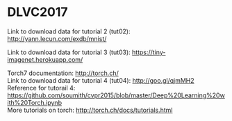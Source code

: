 # DLVC2017

Link to download data for tutorial 2 (tut02): http://yann.lecun.com/exdb/mnist/

Link to download data for tutorial 3 (tut03): https://tiny-imagenet.herokuapp.com/

Torch7 documentation: http://torch.ch/  <br />
Link to download data for tutorial 4 (tut04): http://goo.gl/qjmMH2  <br />
Reference for tutorail 4: https://github.com/soumith/cvpr2015/blob/master/Deep%20Learning%20with%20Torch.ipynb <br />
More tutorials on torch: http://torch.ch/docs/tutorials.html
